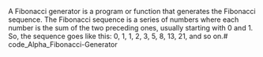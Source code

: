 A Fibonacci generator is a program or function that generates the Fibonacci sequence. The Fibonacci sequence is a series of numbers where each number is the sum of the two preceding ones, usually starting with 0 and 1. So, the sequence goes like this: 0, 1, 1, 2, 3, 5, 8, 13, 21, and so on.# code_Alpha_Fibonacci-Generator
